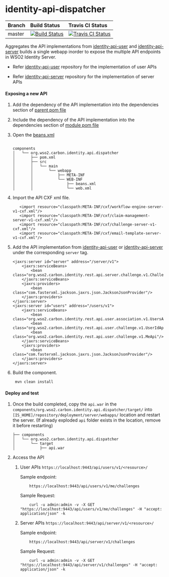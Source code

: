 # identity-api-dispatcher

|  Branch | Build Status | Travis CI Status |
| :------------ |:------------- |:-------------
| master      | [![Build Status](https://img.shields.io/jenkins/build?jobUrl=https%3A%2F%2Fwso2.org%2Fjenkins%2Fjob%2Fplatform-builds%2Fjob%2Fidentity-rest-dispatcher%2F)](https://wso2.org/jenkins/job/platform-builds/job/identity-rest-dispatcher/) | [![Travis CI Status](https://travis-ci.org/wso2/identity-rest-dispatcher.svg?branch=master)](https://travis-ci.org/wso2/identity-rest-dispatcher?branch=master)|

Aggregates the API implementations from [identity-api-user](https://github.com/wso2/identity-api-user/) and 
[identity-api-server](https://github.com/wso2/identity-api-server/) builds a single webapp inorder to expose the 
multiple API endpoints in WSO2 Identity Server. 

*  Refer [identity-api-user](https://github.com/wso2/identity-api-user/) repository for the implementation 
of user APIs

*  Refer [identity-api-server](https://github.com/wso2/identity-api-server/) repository for the implementation 
of server APIs

#### Exposing a new API

1. Add the dependency of the API implementation into the dependencies section of [parent pom file](pom.xml#L121)
2. Include the dependency of the API implementation into the dependencies section of [module pom file](components/org.wso2.carbon.identity.api.dispatcher/pom.xml)
3. Open the [beans.xml](components/org.wso2.carbon.identity.api.dispatcher/src/main/webapp/WEB-INF/beans.xml)

    ```
    
    components
    │   └── org.wso2.carbon.identity.api.dispatcher
    │       ├── pom.xml
    │       ├── src
    │       │   └── main
    │       │       └── webapp
    │       │           ├── META-INF
    │       │           └── WEB-INF
    │       │               ├── beans.xml
    │       │               └── web.xml
    ```
   
4. Import the API CXF xml file. 

    ```
       <import resource="classpath:META-INF/cxf/workflow-engine-server-v1-cxf.xml"/>
       <import resource="classpath:META-INF/cxf/claim-management-server-v1-cxf.xml"/>
       <import resource="classpath:META-INF/cxf/challenge-server-v1-cxf.xml"/>
       <import resource="classpath:META-INF/cxf/email-template-server-v1-cxf.xml"/>
    ```

5. Add the API implementation from [identity-api-user](https://github.com/wso2/identity-api-user/) or 
[identity-api-server](https://github.com/wso2/identity-api-server/) under the corresponding `server` tag.

    ```
    <jaxrs:server id="server" address="/server/v1">
        <jaxrs:serviceBeans>
            <bean class="org.wso2.carbon.identity.rest.api.server.challenge.v1.ChallengesApi"/>
        </jaxrs:serviceBeans>
        <jaxrs:providers>
            <bean class="com.fasterxml.jackson.jaxrs.json.JacksonJsonProvider"/>
        </jaxrs:providers>
    </jaxrs:server>
    <jaxrs:server id="users" address="/users/v1">
        <jaxrs:serviceBeans>
            <bean class="org.wso2.carbon.identity.rest.api.user.association.v1.UsersApi"/>
            <bean class="org.wso2.carbon.identity.rest.api.user.challenge.v1.UserIdApi"/>
            <bean class="org.wso2.carbon.identity.rest.api.user.challenge.v1.MeApi"/>
        </jaxrs:serviceBeans>
        <jaxrs:providers>
            <bean class="com.fasterxml.jackson.jaxrs.json.JacksonJsonProvider"/>
        </jaxrs:providers>
    </jaxrs:server>
    ```
5. Build the component.
    ```
     mvn clean install
    ```

#### Deploy and test

1. Once the build completed, copy the `api.war` in the `components/org.wso2.carbon.identity.api.dispatcher/target/` 
into `[IS_HOME]/repository/deployment/server/webapps/` location and restart the server. (If already exploded `api` 
folder exists in the location, remove it before restarting)

    ```
    ├── components
    │   └── org.wso2.carbon.identity.api.dispatcher
    │       └── target
    │           ├── api.war
    ```
2. Access the API 

    1. User APIs ```https://localhost:9443/api/users/v1/<resource>/```
    
        Sample endpoint:
        ```
            https://localhost:9443/api/users/v1/me/challenges
        ```
        Sample Request:
        ```
            curl -u admin:admin -v -X GET "https://localhost:9443/api/users/v1/me/challenges" -H "accept: application/json" -k
        ```
    
    2. Server APIs ```https://localhost:9443/api/server/v1/<resource>/```
    
        Sample endpoint:
        ```
            https://localhost:9443/api/server/v1/challenges
        ```
        Sample Request:
        ```
            curl -u admin:admin -v -X GET "https://localhost:9443/api/server/v1/challenges" -H "accept: application/json" -k
        ```
